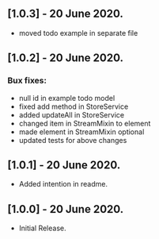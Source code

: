 ## [1.0.3] - 20 June 2020.

- moved todo example in separate file

## [1.0.2] - 20 June 2020.
### Bux fixes:
- null id in example todo model
- fixed add method in StoreService
- added updateAll in StoreService
- changed item in StreamMixin to element
- made element in StreamMixin optional
- updated tests for above changes

## [1.0.1] - 20 June 2020.

- Added intention in readme.

## [1.0.0] - 20 June 2020.

- Initial Release.
